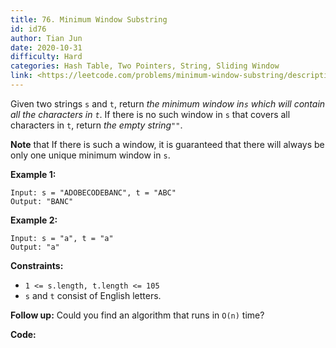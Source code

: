 ```yaml
---
title: 76. Minimum Window Substring
id: id76
author: Tian Jun
date: 2020-10-31
difficulty: Hard
categories: Hash Table, Two Pointers, String, Sliding Window
link: <https://leetcode.com/problems/minimum-window-substring/description/>
---
```


Given two strings `s` and `t`, return _the minimum window in`s` which will
contain all the characters in `t`_. If there is no such window in `s` that
covers all characters in `t`, return _the empty string`""`_.

**Note** that If there is such a window, it is guaranteed that there will
always be only one unique minimum window in `s`.



**Example 1:**
            
	Input: s = "ADOBECODEBANC", t = "ABC"    
	Output: "BANC"    

**Example 2:**
            
	Input: s = "a", t = "a"    
	Output: "a"    



**Constraints:**

  * `1 <= s.length, t.length <= 105`
  * `s` and `t` consist of English letters.



**Follow up:** Could you find an algorithm that runs in `O(n)` time?


**Code:**
